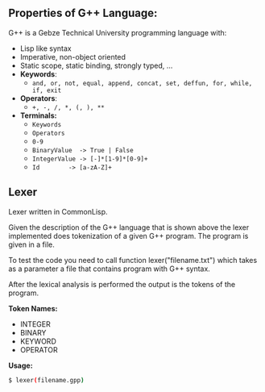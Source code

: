 ##  Properties of G++ Language:
G++ is a Gebze Technical University programming language with:

 - Lisp like syntax
 - Imperative, non-object oriented
 - Static scope, static binding, strongly typed, …
 - **Keywords**:
	 -  `and, or, not, equal, append, concat, set, deffun, for, while, if, exit`
 - **Operators**:
	 -  `+, -, /, *, (, ), **`
 - **Terminals:**
	 - `Keywords`
	 - `Operators`
	 - `0-9`
	 - `BinaryValue  -> True | False`
	 - `IntegerValue -> [-]*[1-9]*[0-9]+`
	 - `Id 		  -> [a-zA-Z]+`
	

## Lexer

Lexer written in CommonLisp.

Given the description of the G++ language that is shown above the lexer implemented does tokenization of a given G++ program. The program is given in a file.

To test the code you need to call function lexer("filename.txt") which takes as a parameter a file that contains program with G++ syntax.

After the lexical analysis is performed the output is the tokens of the program.

**Token Names:**

 - INTEGER
 - BINARY
 - KEYWORD
 - OPERATOR

**Usage:**
```sh
$ lexer(filename.gpp)
```

	



	
